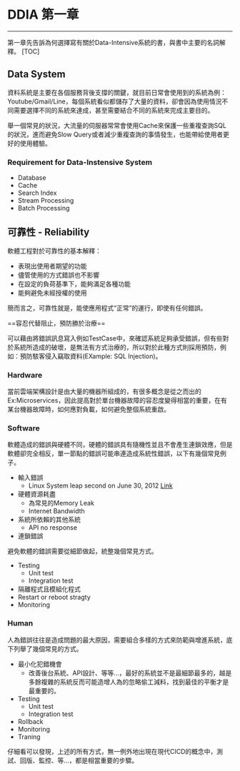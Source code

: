 # DDIA 第一章
---
第一章先告訴為何選擇寫有關於Data-Intensive系統的書，與書中主要的名詞解釋。
[TOC]

## Data System

資料系統是主要在各個服務背後支撐的關鍵，就目前日常會使用到的系統為例：Youtube/Gmail/Line，每個系統看似都儲存了大量的資料，卻會因為使用情況不同需要選擇不同的系統來達成，甚至需要結合不同的系統來完成主要目的。

舉一個常見的狀況，大流量的伺服器常常會使用Cache來保護一些重複查詢SQL的狀況，進而避免Slow Query或者減少重複查詢的事情發生，也能帶給使用者更好的使用體驗。

### Requirement for Data-Instensive System

* Database
* Cache
* Search Index
* Stream Processing
* Batch Processing

## 可靠性 - Reliability

軟體工程對於可靠性的基本解釋：
* 表現出使用者期望的功能
* 儘管使用的方式錯誤也不影響
* 在設定的負荷基準下，能夠滿足各種功能
* 能夠避免未經授權的使用

簡而言之，可靠性就是，能使應用程式“正常”的運行，即使有任何錯誤。

==容忍代替阻止，預防勝於治療==

可以藉由將錯誤訊息寫入例如TestCase中，來確認系統足夠承受錯誤，但有些對於系統所造成的破壞，是無法有方式治療的，所以對於此種方式則採用預防，例如：預防駭客侵入竊取資料(EXample: SQL Injection)。

### Hardware

當前雲端架構設計是由大量的機器所組成的，有很多概念是從之而出的Ex:Microservices，因此提高對於單台機器故障的容忍度變得相當的重要，在有某台機器故障時，如何應對負載，如何避免整個系統重啟。

### Software

軟體造成的錯誤與硬體不同，硬體的錯誤具有隨機性並且不會產生連鎖效應，但是軟體卻完全相反，單一節點的錯誤可能串連造成系統性錯誤，以下有幾個常見例子。

- 輸入錯誤
  - Linux System leap second on June 30, 2012 [Link](https://www.somebits.com/weblog/tech/bad/leap-second-2012.html)
- 硬體資源耗盡
  - 為常見的Memory Leak
  - Internet Bandwidth
- 系統所依賴的其他系統
  - API no response
- 連鎖錯誤

避免軟體的錯誤需要從細節做起，統整幾個常見方式。

- Testing
  - Unit test
  - Integration test
- 隔離程式且模組化程式
- Restart or reboot stragty
- Monitoring

### Human

人為錯誤往往是造成問題的最大原因，需要組合多樣的方式來防範與增進系統，底下列舉了幾個常見的方式。

- 最小化犯錯機會
  - 改善後台系統、API設計、等等...，最好的系統並不是最細節最多的，越是多餘複雜的系統反而可能造增人為的忽略偷工減料，找到最佳的平衡才是最重要的。
- Testing
  - Unit test
  - Integration test
- Rollback
- Monitoring
- Traning

仔細看可以發現，上述的所有方式，無一例外地出現在現代CICD的概念中，測試、回版、監控、等...，都是相當重要的步驟。









